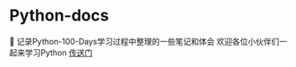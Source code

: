 # Python-docs
:whale2: 记录Python-100-Days学习过程中整理的一些笔记和体会
欢迎各位小伙伴们一起来学习Python [传送门](https://github.com/jackfrued/Python-100-Days "Python-100-Days")
